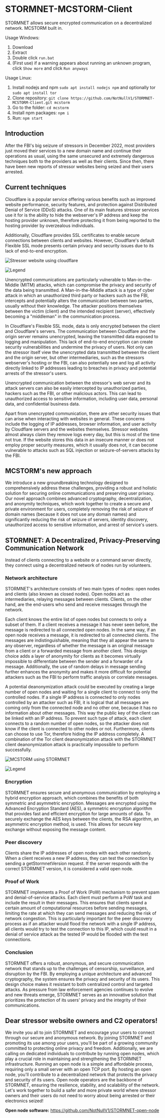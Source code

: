 # STORMNET-MCSTORM-Client
STORMNET allows secure encrypted communication on a decentralized network. MCSTORM built in.

Usage Windows:
1. Download
2. Extract
3. Double click `run.bat`
4. (First use) if a warning appears about running an unknown program, click `Show more` and click `Run anyways`

Usage Linux: 
1. Install nodejs and npm `sudo apt install nodejs npm` and optionally tor `sudo apt install tor`
2. Clone repository: `git clone https://github.com/NotNullV1/STORMNET-MCSTORM-Client.git mcstorm`
3. Go to the folder: `cd mcstorm`
4. Install npm packages: `npm i`
5. Run: `npm start`



## Introduction

After the FBI's big seizure of stressors in December 2022, most providers just moved their services to a new domain name and continue their operations as usual, using the same unsecured and extremely dangerous techniques both to the providers as well as their clients. Since then, there have been new reports of stressor websites being seized and their users arrested.



## Current techniques

Cloudflare is a popular service offering various benefits such as improved website performance, security features, and protection against Distributed Denial of Service (DDoS) attacks. One of its main features stressor services use it for is the ability to hide the webserver's IP address and keep the hosting provider unknown, therefore protecting it from being reported to the hosting provider by overzealous individuals.

Additionally, Cloudflare provides SSL certificates to enable secure connections between clients and websites. However, Cloudflare's default Flexible SSL mode presents certain privacy and security issues due to its lack of end-to-end encryption.

![Stresser website using cloudflare](image/stresser-cloudflare.png)

![Legend](image/legend.png)



Unencrypted communications are particularly vulnerable to Man-in-the-Middle (MITM) attacks, which can compromise the privacy and security of the data being transmitted. A Man-in-the-Middle attack is a type of cyber attack in which an unauthorized third party or hackers such as the FBI, intercepts and potentially alters the communication between two parties, usually without their knowledge. The attacker positions themselves between the victim (client) and the intended recipient (server), effectively becoming a "middleman" in the communication process.

In Cloudflare's Flexible SSL mode, data is only encrypted between the client and Cloudflare's servers. The communication between Cloudflare and the origin server remains unencrypted, leaving the transmitted data exposed to logging and manipulation. This lack of end-to-end encryption can create security vulnerabilities and undermine the privacy of users. Not only can the stressor itself view the unencrypted data transmitted between the client and the origin server, but other intermediaries, such as the stressors webserver's hosting or the FBI, can also potentially see and log all activity directly linked to IP addresses leading to breaches in privacy and potential arrests of the stressor's users.

Unencrypted communication between the stressor's web server and its attack servers can also be easily intercepted by unauthorized parties,  hackers such as the FBI, or other malicious actors. This can lead to unauthorized access to sensitive information, including user data, personal data, and confidential business data.

Apart from unencrypted communication, there are other security issues that can arise when interacting with websites in general. These concerns include the logging of IP addresses, browser information, and user activity by Cloudflare servers and the websites themselves. Stressor websites almost always claim they remove logs every day, but this is most of the time not true. If the website stores this data in an insecure manner or does not employ proper security measures, which it usually does not, it can become vulnerable to attacks such as SQL injection or seizure-of-servers attacks by the FBI.



## MCSTORM's new approach

We introduce a new groundbreaking technology designed to comprehensively address these challenges, providing a robust and holistic solution for securing online communications and preserving user privacy. Our novel approach combines advanced cryptography, decentralization, and anonymity techniques, which work together to create a secure and private environment for users, completely removing the risk of seizure of domain names (because it does not use any domain names) and significantly reducing the risk of seizure of servers, identity discovery, unauthorized access to sensitive information, and arrest of service's users.



## STORMNET: A Decentralized, Privacy-Preserving Communication Network

Instead of clients connecting to a website or a command server directly, they connect using a decentralized network of nodes run by volunteers.

### Network architecture

STORMNET's architecture consists of two main types of nodes: open nodes and clients (also known as closed nodes). Open nodes act as intermediaries, relaying messages between clients. Clients, on the other hand, are the end-users who send and receive messages through the network.

Each client knows the entire list of open nodes but connects to only a subset of them. If a client receives a message it has never seen before, the message is redirected to all connected open nodes. In the same way, if an open node receives a message, it is redirected to all connected clients. The messages are indistinguishable, meaning that they all appear the same to any observer, regardless of whether the message is an original message from a client or a forwarded message from another client. This design choice adds a layer of anonymity for clients as it becomes virtually impossible to differentiate between the sender and a forwarder of a message. Additionally, the use of random delays in message sending further enhances the anonymity and makes it more difficult for potential attackers such as the FBI to perform traffic analysis or correlate messages.

A potential deanonymization attack could be executed by creating a large number of open nodes and waiting for a single client to connect to only the controlled nodes. If a single IP address is connected to only nodes controlled by an attacker such as FBI, it is logical that all messages are coming only from the connected node and no other one, because it has no information about other messages. This way the public key of the client can be linked with an IP address. To prevent such type of attack, each client connects to a random number of open nodes, so the attacker does not know if the client is connected to other nodes or not. Furthermore, clients can choose to use Tor, therefore hiding the IP address completely. A combination of the Tor client deanonymization attack with the STORMNET client deanonymization attack is practically impossible to perform successfully.



![MCSTORM using STORMNET](image/STORMNET-mcstorm.png)

![Legend](image/legend.png)



### Encryption

STORMNET ensures secure and anonymous communication by employing a hybrid encryption approach, which combines the benefits of both symmetric and asymmetric encryption. Messages are encrypted using the Advanced Encryption Standard (AES), a symmetric encryption algorithm that provides fast and efficient encryption for large amounts of data. To securely exchange the AES keys between the clients, the RSA algorithm, an asymmetric encryption method, is used. This allows for secure key exchange without exposing the message content.

### Peer discovery

Clients share the IP addresses of open nodes with each other randomly. When a client receives a new IP address, they can test the connection by sending a getStormnetVersion request. If the server responds with the correct STORMNET version, it is considered a valid open node.

### Proof of Work

STORMNET implements a Proof of Work (PoW) mechanism to prevent spam and denial-of-service attacks. Each client must perform a PoW task and include the result in their messages. This ensures that clients spend a certain amount of computational resources before sending messages, limiting the rate at which they can send messages and reducing the risk of network congestion. This is particularly important for the peer discovery process as if an attacker would flood the network with a single IP address, all clients would try to test the connection to this IP, which could result in a denial of service attack as the tested IP would be flooded with the test connections.

### Conclusion

STORMNET offers a robust, anonymous, and secure communication network that stands up to the challenges of censorship, surveillance, and disruption by the FBI. By employing a unique architecture and advanced cryptography, the system ensures the privacy and security of its users. This design choice makes it resistant to both centralized control and targeted attacks. As pressure from law enforcement agencies continues to evolve and new threats emerge, STORMNET serves as an innovative solution that prioritizes the protection of its users' privacy and the integrity of their communications.



## Dear stressor website owners and C2 operators!

We invite you all to join STORMNET and encourage your users to connect through our secure and anonymous network. By joining STORMNET and promoting its use among your users, you'll be part of a growing community committed to protecting online privacy and freedom. Additionally, we are calling on dedicated individuals to contribute by running open nodes, which play a crucial role in maintaining and strengthening the STORMNET infrastructure. Running an open node is a simple and affordable process, requiring only a small server with an open TCP port. By hosting an open node, you'll contribute to a decentralized network that protects the privacy and security of its users. Open node operators are the backbone of STORMNET, ensuring the resilience, stability, and scalability of the network. Let's work together to build a safer and more private world where stressor owners and their users do not need to worry about being arrested or their electronics seized!



**Open node software:** https://github.com/NotNullV1/STORMNET-open-node
